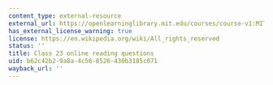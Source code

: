 ```yaml
---
content_type: external-resource
external_url: https://openlearninglibrary.mit.edu/courses/course-v1:MITx+18.05r_10+2022_Summer/courseware/week13/class23/3?activate_block_id=block-v1%3AMITx%2B18.05r_10%2B2022_Summer%2Btype%40vertical%2Bblock%40class23-rq1-vertical
has_external_license_warning: true
license: https://en.wikipedia.org/wiki/All_rights_reserved
status: ''
title: Class 23 online reading questions
uid: b62c42b2-9a8a-4c56-8526-430b3185c071
wayback_url: ''
---
```

